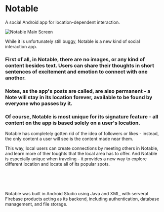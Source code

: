 # Notable
A social Android app for location-dependent interaction.

![Notable Main Screen](https://user-images.githubusercontent.com/65431473/178628915-c32af35e-494b-46f0-a8e4-e6c2a11589f5.png)

While it is unfortunately still buggy, Notable is a new kind of social interaction app.

### First of all, in Notable, there are no images, or any kind of content besides text. Users can share their thoughts in short sentences of excitement and emotion to connect with one another.

### Notes, as the app's posts are called, are also permanent - a Note will stay in its location forever, available to be found by everyone who passes by it.

### Of course, Notable is most unique for its signature feature - all content on the app is based solely on a user's location.
Notable has completely gotten rid of the idea of followers or likes - instead, the only content a user will see is the content made near them.

This way, local users can create connections by meeting others in Notable, and learn more of ther toughts that the local area has to offer.
And Notable is especially unique when traveling - it provides a new way to explore different location and locate all of its popular spots.

<br><br><br>

Notable was built in Android Studio using Java and XML, with serveral Firebase products acting as its backend, including authentication, database management, and file storage.
